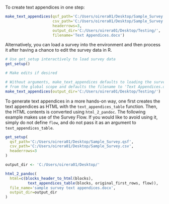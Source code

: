 To create text appendices in one step:
```R
make_text_appendices(qsf_path='C:/Users/oirera01/Desktop/Sample_Survey.qsf',
                     csv_path='C:/Users/oirera01/Desktop/Sample_Survey.csv',
                     headerrows=3, 
                     output_dir='C:/Users/oirera01/Desktop/Testing/',
                     filename='Text Appendices.docx')
```

Alternatively, you can load a survey into the environment and then 
process it after having a chance to edit the survey data in R. 
```R
# Use get_setup interactively to load survey data
get_setup()

# Make edits if desired

# Without arguments, make_text_appendices defaults to loading the survey data 
# from the global scope and defaults the filename to 'Text Appendices.docx'
make_text_appendices(output_dir='C:/Users/oirera01/Desktop/Testing/')
```

To generate text appendices in a more hands-on way, one first creates the text appendices as HTML with 
the `text_appendices_table` function. Then, the HTML contents is converted using 
`html_2_pandoc`. The following example makes use of the Survey Flow. 
If you would like to avoid using it, simply 
do not define `flow`, and do not pass it as an argument to `text_appendices_table`. 


```R
get_setup(
  qsf_path='C:/Users/oirera01/Desktop/Sample_Survey.qsf',
  csv_path='C:/Users/oirera01/Desktop/Sample_Survey.csv',
  headerrows=3
)

output_dir <- 'C:/Users/oirera01/Desktop/'

html_2_pandoc(
  html=c(blocks_header_to_html(blocks),
          text_appendices_table(blocks, original_first_rows, flow)), 
  file_name='sample survey text appendices.docx',
  output_dir=output_dir
)
```